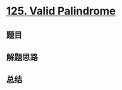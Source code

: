 # [125. Valid Palindrome](https://leetcode.com/problems/valid-palindrome/)

## 题目


## 解题思路


## 总结


